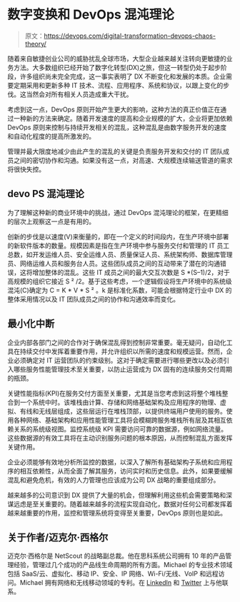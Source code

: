 # 数字变换和 DevOps 混沌理论

> 原文：<https://devops.com/digital-transformation-devops-chaos-theory/>

随着来自敏捷创业公司的威胁扰乱全球市场，大型企业越来越关注转向更敏捷的业务方法。大多数组织已经开始了数字化转型(DX)之旅，但这一转型仍处于起步阶段，许多组织尚未完全完成，这一事实表明了 DX 不断变化和发展的本质。企业需要定期采用和更新多种 IT 技术、流程、应用程序、系统和协议，以跟上变化的步伐。这当然会对所有相关人员造成重大干扰。

考虑到这一点，DevOps 原则开始产生更大的影响，这种方法的真正价值正在通过一种新的方法来确定。随着开发速度的提高和企业规模的扩大，企业将更加依赖 DevOps 原则来控制与持续开发相关的混乱，这种混乱是由数字服务开发的速度和自动化程度的提高所激发的。

管理并最大限度地减少由此产生的混乱的关键是负责服务开发和交付的 IT 团队成员之间的密切协作和沟通。如果没有这一点，对高速、大规模连续输送管道的需求将很快失控。

## **devo PS 混沌理论**

为了理解这种新的商业环境中的挑战，通过 DevOps 混沌理论的框架，在更精细的层次上观察这一点是有用的。

创新的步伐是以速度(V)来衡量的，即在一个定义的时间段内，在生产环境中部署的新软件版本的数量。规模因素是指在生产环境中参与服务交付和管理的 IT 员工总数，如开发运维人员、安全运维人员、质量保证人员、系统架构师、数据库管理员、网络运维人员和服务台人员。这些团队成员之间的互动带来了潜在的沟通错误，这将增加整体的混乱。这些 IT 成员之间的最大交互次数是 S *(S–1)/2，对于高规模的组织它接近 S ² /2。基于这些考虑，一个逻辑假设将生产环境中的系统级混沌(C)确定为 C = K * V * S ² 。k 是标准化系数，可能会根据特定行业中 DX 的整体采用情况以及 IT 团队成员之间的协作和沟通效率而变化。

## **最小化中断**

企业内部各部门之间的合作对于确保混乱得到控制非常重要。毫无疑问，自动化工具在持续交付中发挥着重要作用，并允许组织以所需的速度和规模运营。然而，企业必须确定对 IT 运营团队的约束级别。这对于确定需要进行哪些更改以及必须引入哪些服务性能管理技术至关重要，以防止运营成为 DX 固有的连续服务交付周期的瓶颈。

关键性能指标(KPI)在服务交付方面至关重要，尤其是当您考虑到这将整个堆栈整合到一个系统中时。该堆栈由计算、存储和网络基础架构及应用程序的物理、虚拟、有线和无线层组成，这些层运行在堆栈顶部，以提供终端用户使用的服务。使用各种网络、基础架构和应用性能管理工具将会模糊跨服务堆栈所有层及其相互依赖关系的系统级视图。监控系统级 KPI 需要访问可靠的数据源，例如网络流量。这些数据源的有效工具将在主动识别服务问题的根本原因，从而控制混乱方面发挥关键作用。

企业必须能够有效地分析所监控的数据，以深入了解所有基础架构子系统和应用程序的相互依赖性，从而全面了解其服务，访问实时和历史信息。此外，如果要缓解混乱和避免危机，有效的人力管理也应该成为公司 DX 战略的重要组成部分。

越来越多的公司意识到 DX 提供了大量的机会，但理解利用这些机会需要策略和深谋远虑是至关重要的。随着越来越多的流程实现自动化，数据对任何公司都发挥着越来越重要的作用，监控和管理系统将变得至关重要，DevOps 原则也是如此。

## 关于作者/迈克尔·西格尔

迈克尔·西格尔是 NetScout 的战略副总裁。他在思科系统公司拥有 10 年的产品管理经验，管理过几个成功的产品线生命周期的所有方面。Michael 的专业技术领域包括 SaaS/云、虚拟化、移动 IP、安全、IP 网络、Wi-Fi/无线、VoIP 和远程访问。Michael 拥有网络和无线移动领域的专利。在 [LinkedIn](https://www.linkedin.com/in/michaelsegalexec/) 和 [Twitter](https://www.twitter.com/michael-segal) 上与他联系。